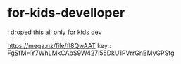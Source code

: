 # for-kids-develloper
i droped this all only for kids dev

https://mega.nz/file/fl8QwAAT
key :  FgSfMHY7WhLMkCAbS9W427i55DkU1PVrrGnBMyGPStg

